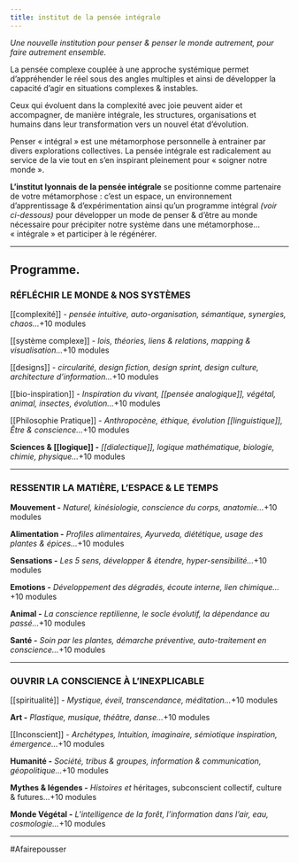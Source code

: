 ```yaml
---
title: institut de la pensée intégrale
---
```


*Une nouvelle institution pour penser & penser le monde autrement, pour faire autrement ensemble.*

La pensée complexe couplée à une approche systémique permet d’appréhender le réel sous des angles multiples et ainsi de développer la capacité d’agir en situations complexes & instables.

Ceux qui évoluent dans la complexité avec joie peuvent aider et accompagner, de manière intégrale, les structures, organisations et humains dans leur transformation vers un nouvel état d’évolution.

Penser « intégral » est une métamorphose personnelle à entrainer par divers explorations collectives. La pensée intégrale est radicalement au service de la vie tout en s’en inspirant pleinement pour « soigner notre monde ».

**L’institut lyonnais de la pensée intégrale** se positionne comme partenaire de votre métamorphose : c’est un espace, un environnement d’apprentissage & d’expérimentation ainsi qu’un programme intégral *(voir ci-dessous)* pour développer un mode de penser & d’être au monde nécessaire pour précipiter notre système dans une métamorphose… « intégrale » et participer à le régénérer.

---

## **Programme.**

### **RÉFLÉCHIR LE MONDE & NOS SYSTÈMES**

[[complexité]] - *pensée intuitive, auto-organisation, sémantique, synergies, chaos…*+10 modules

[[système complexe]] -  *lois, théories, liens & relations, mapping & visualisation…*+10 modules

[[designs]] - *circularité, design fiction, design sprint, design culture, architecture d’information…*+10 modules

[[bio-inspiration]] - *Inspiration du vivant, [[pensée analogique]], végétal, animal, insectes, évolution…*+10 modules

[[Philosophie Pratique]] - *Anthropocène, éthique, évolution [[linguistique]], Être & conscience…*+10 modules

**Sciences & [[logique]] -** *[[dialectique]], logique mathématique, biologie, chimie, physique…*+10 modules

---

### **RESSENTIR LA MATIÈRE, L’ESPACE & LE TEMPS**

**Mouvement -** *Naturel, kinésiologie, conscience du corps, anatomie…*+10 modules

**Alimentation -** *Profiles alimentaires, Ayurveda, diététique, usage des plantes & épices…*+10 modules

**Sensations -** *Les 5 sens, développer & étendre, hyper-sensibilité…*+10 modules

**Emotions -** *Développement des dégradés, écoute interne, lien chimique…*+10 modules

**Animal -** *La conscience reptilienne, le socle évolutif, la dépendance au passé…*+10 modules

**Santé -** *Soin par les plantes, démarche préventive, auto-traitement en conscience…*+10 modules

---

### **OUVRIR LA CONSCIENCE À L’INEXPLICABLE**

[[spiritualité]] -  *Mystique, éveil, transcendance, méditation…*+10 modules

**Art -** *Plastique, musique, théâtre, danse…*+10 modules

[[Inconscient]] -  *Archétypes, Intuition, imaginaire, sémiotique inspiration, émergence…*+10 modules

**Humanité -** *Société, tribus & groupes, information & communication, géopolitique…*+10 modules

**Mythes & légendes -** *Histoires et* héritages, subconscient collectif, culture & futures…+10 modules

**Monde Végétal -** *L’intelligence de la forêt, l’information dans l’air, eau, cosmologie…*+10 modules

---
#Afairepousser 